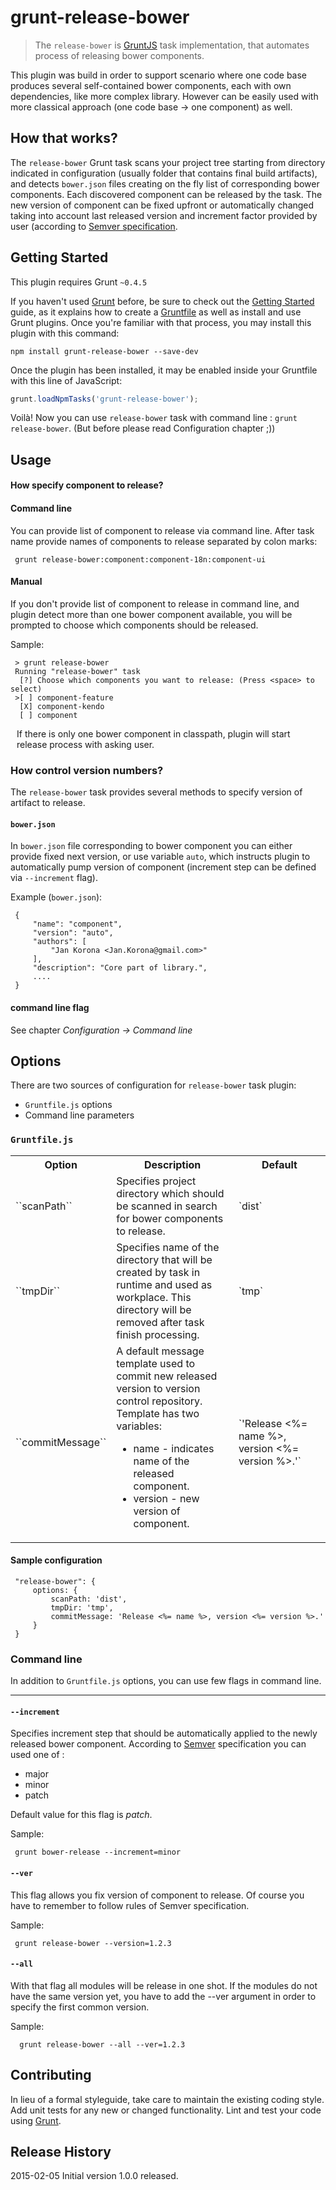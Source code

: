 # grunt-release-bower

> The `release-bower` is [GruntJS](http://gruntjs.com/) task implementation, that automates
  process of releasing bower components.

This plugin was build in order to support scenario where one code base produces several self-contained bower components,
each with own dependencies, like more complex library. However can be easily used with more classical approach
(one code base -> one component) as well.

## How that works?
The `release-bower` Grunt task scans your project tree starting from directory indicated in configuration (usually folder
that contains final build artifacts), and detects `bower.json` files creating on the fly list of corresponding bower components.
Each discovered component can be released by the task. The new version of component can be fixed upfront or automatically
changed taking into account last released version and increment factor provided by user (according to [Semver specification](http://semver.org).

## Getting Started
This plugin requires Grunt `~0.4.5`

If you haven't used [Grunt](http://gruntjs.com/) before, be sure to check out the [Getting Started](http://gruntjs.com/getting-started) guide, as it explains how to create a [Gruntfile](http://gruntjs.com/sample-gruntfile) as well as install and use Grunt plugins. Once you're familiar with that process, you may install this plugin with this command:

```shell
npm install grunt-release-bower --save-dev
```

Once the plugin has been installed, it may be enabled inside your Gruntfile with this line of JavaScript:

```js
grunt.loadNpmTasks('grunt-release-bower');
```

Voilà! Now you can use `release-bower` task with command line : `grunt release-bower`. (But before please read Configuration chapter ;))

## Usage

#### How specify component to release?

#### Command line

You can provide list of component to release via command line. After task name provide names of components
to release separated by colon marks:

     grunt release-bower:component:component-18n:component-ui

#### Manual

If you don't provide list of component to release in command line, and plugin detect more than one bower component
available, you will be prompted to choose which components should be released.

Sample:

     > grunt release-bower
     Running "release-bower" task
      [?] Choose which components you want to release: (Press <space> to select)
     >[ ] component-feature
      [X] component-kendo
      [ ] component

<div class="alert alert-info" style="margin: 10px;">If there is only one bower component in classpath, plugin will start
release process with asking user.</div>

### How control version numbers?

The `release-bower` task provides several methods to specify version of artifact to release.

#### `bower.json`

In `bower.json` file corresponding to bower component you can either provide fixed next version, or use variable ``auto``,
which instructs plugin to automatically pump version of component (increment step can be defined via ``--increment`` flag).

Example (`bower.json`):

     {
         "name": "component",
         "version": "auto",
         "authors": [
             "Jan Korona <Jan.Korona@gmail.com>"
         ],
         "description": "Core part of library.",
         ....
     }

#### command line flag

See chapter _Configuration -> Command line_

## Options

There are two sources of configuration for `release-bower` task plugin:

- `Gruntfile.js` options
- Command line parameters

### `Gruntfile.js`

<table>
    <tr>
        <th width="40">Option</th>
        <th width="300">Description</th>
        <th width="250">Default</th>
    </tr>
    <tr>
        <td>``scanPath``</td>
        <td>Specifies project directory which should be scanned in search for bower components to release.</td>
        <td>`dist`</td>
    </tr>
    <tr>
        <td>``tmpDir``</td>
        <td>
            Specifies name of the directory that will be created by task in runtime and used as workplace.
            This directory will be removed after task finish processing.
        </td>
        <td>`tmp`</td>
    </tr>
    <tr>
        <td>``commitMessage``</td>
        <td>
            A default message template used to commit new released version to version control repository.
            Template has two variables:
            <ul>
                <li>name - indicates name of the released component.</li>
                <li>version - new version of component.</li>
            </ul>
        </td>
        <td>`'Release <%= name %>, version <%= version %>.'`</td>
    </tr>
</table>

#### Sample configuration

     "release-bower": {
         options: {
             scanPath: 'dist',
             tmpDir: 'tmp',
             commitMessage: 'Release <%= name %>, version <%= version %>.'
         }
     }

### Command line

In addition to `Gruntfile.js` options, you can use few flags in command line.

------------------------------------------------------------------------------

#### ``--increment``

Specifies increment step that should be automatically applied to the newly released bower component.
According to [Semver](http://semver.org) specification you can used one of :

- major
- minor
- patch

Default value for this flag is _patch_.

Sample:

     grunt bower-release --increment=minor

#### ``--ver``

This flag allows you fix version of component to release. Of course you have to remember to follow rules
of Semver specification.

Sample:

     grunt release-bower --version=1.2.3

#### ``--all``

With that flag all modules will be release in one shot. If the modules do not have the same version yet, you have to add
the --ver argument in order to specify the first common version.

Sample:

      grunt release-bower --all --ver=1.2.3

## Contributing
In lieu of a formal styleguide, take care to maintain the existing coding style. Add unit tests for any new or changed functionality. Lint and test your code using [Grunt](http://gruntjs.com/).

## Release History
2015-02-05 Initial version 1.0.0 released.
